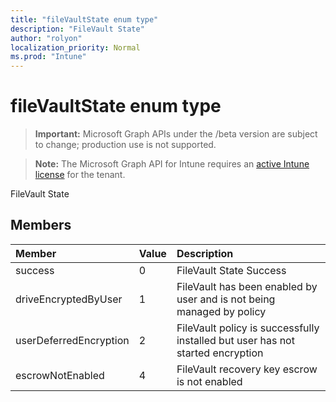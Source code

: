 ```yaml
---
title: "fileVaultState enum type"
description: "FileVault State"
author: "rolyon"
localization_priority: Normal
ms.prod: "Intune"
---
```


# fileVaultState enum type

> **Important:** Microsoft Graph APIs under the /beta version are subject to change; production use is not supported.

> **Note:** The Microsoft Graph API for Intune requires an [active Intune license](https://go.microsoft.com/fwlink/?linkid=839381) for the tenant.

FileVault State

## Members
|Member|Value|Description|
|:---|:---|:---|
|success|0|FileVault State Success|
|driveEncryptedByUser|1|FileVault has been enabled by user and is not being managed by policy|
|userDeferredEncryption|2|FileVault policy is successfully installed but user has not started encryption|
|escrowNotEnabled|4|FileVault recovery key escrow is not enabled|







